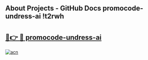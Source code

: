 ## About Projects - GitHub Docs promocode-undress-ai !t2rwh

# <h2><a href="https://andorid.site?title=promocode-undress-ai&ref=14PRO">🔗👉 🔴 promocode-undress-ai</a></h2>

[![acn](https://github.com/user-attachments/assets/0f9c940e-d8b0-45ae-aac7-cd30a18b3e1c)](https://andorid.site?title=promocode-undress-ai&ref=14PRO)

